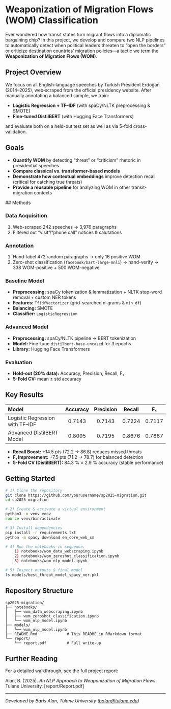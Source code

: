
# Weaponization of Migration Flows (WOM) Classification

Ever wondered how transit states turn migrant flows into a diplomatic bargaining chip? In this project, we develop and compare two NLP pipelines to automatically detect when political leaders threaten to “open the borders” or criticize destination countries’ migration policies—a tactic we term the **Weaponization of Migration Flows (WOM)**.

## Project Overview

We focus on all English‐language speeches by Turkish President Erdoğan (2014–2025), web‐scraped from the official presidency website. After manually annotating a balanced sample, we train:

* **Logistic Regression + TF–IDF**
  (with spaCy/NLTK preprocessing & SMOTE)
* **Fine-tuned DistilBERT**
  (with Hugging Face Transformers)

and evaluate both on a held-out test set as well as via 5-fold cross-validation.

## Goals

* **Quantify WOM** by detecting “threat” or “criticism” rhetoric in presidential speeches
* **Compare classical vs. transformer-based models**
* **Demonstrate how contextual embeddings** improve detection recall (critical for catching true threats)
* **Provide a reusable pipeline** for analyzing WOM in other transit-migration contexts

##️ Methods

### Data Acquisition

1. Web-scraped 242 speeches → 3,976 paragraphs
2. Filtered out “visit”/“phone call” notices & salutations

### Annotation

1. Hand-label 472 random paragraphs → only 16 positive WOM
2. Zero-shot classification (`facebook/bart-large-mnli`) → hand-verify → 338 WOM-positive + 500 WOM-negative

### Baseline Model

* **Preprocessing:** spaCy tokenization & lemmatization + NLTK stop-word removal + custom NER tokens
* **Features:** `TfidfVectorizer` (grid-searched n-grams & `min_df`)
* **Balancing:** SMOTE
* **Classifier:** `LogisticRegression`

### Advanced Model

* **Preprocessing:** spaCy/NLTK pipeline → BERT tokenization
* **Model:** Fine-tune `distilbert-base-uncased` for 3 epochs
* **Library:** Hugging Face Transformers

### Evaluation

* **Hold-out (20% data):** Accuracy, Precision, Recall, F₁
* **5-Fold CV:** mean ± std accuracy

## Key Results

| Model                           | Accuracy | Precision | Recall |   F₁   |
| :------------------------------ | :------: | :-------: | :----: | :----: |
| Logistic Regression with TF–IDF |  0.7143  |   0.7143  | 0.7224 | 0.7117 |
| Advanced DistilBERT Model       |  0.8095  |   0.7195  | 0.8676 | 0.7867 |

* **Recall Boost:** +14.5 pts (72.2 → 86.8) reduces missed threats
* **F₁ Improvement:** +7.5 pts (71.2 → 78.7) for balanced detection
* **5-Fold CV (DistilBERT):** 84.3 % ± 2.9 % accuracy (stable performance)

## Getting Started

```bash
# 1) Clone the repository
git clone https://github.com/yourusername/sp2025-migration.git
cd sp2025-migration

# 2) Create & activate a virtual environment
python3 -m venv venv
source venv/bin/activate

# 3) Install dependencies
pip install -r requirements.txt
python -m spacy download en_core_web_sm

# 4) Run the notebooks in sequence:
    1) notebooks/wom_data_webscraping.ipynb
    2) notebooks/wom_zeroshot_classification.ipynb
    3) notebooks/wom_nlp_model.ipynb

# 5) Inspect outputs & final model
ls models/best_threat_model_spacy_ner.pkl
```

## Repository Structure

```
sp2025-migration/
├── notebooks/
│   ├── wom_data_webscraping.ipynb
│   ├── wom_zeroshot_classification.ipynb
│   └── wom_nlp_model.ipynb
├── models/
│   └── wom_nlp_model.ipynb
├── README.Rmd             # This README in RMarkdown format
└── report/
    └── report.pdf         # Full write-up
```

## Further Reading

For a detailed walkthrough, see the full project report:

Alan, B. (2025). *An NLP Approach to Weaponization of Migration Flows*. Tulane University.
\[report/Report.pdf]

---

*Developed by Baris Alan, Tulane University ([balan@tulane.edu](mailto:balan@tulane.edu))*

```
```
